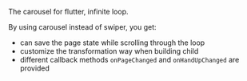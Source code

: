 The carousel for flutter, infinite loop.

By using carousel instead of swiper, you get:

- can save the page state while scrolling through the loop
- customize the transformation way when building child
- different callback methods `onPageChanged` and `onHandUpChanged` are provided